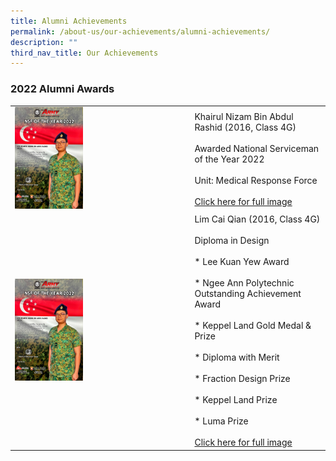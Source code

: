 ```yaml
---
title: Alumni Achievements
permalink: /about-us/our-achievements/alumni-achievements/
description: ""
third_nav_title: Our Achievements
---
```

### 2022 Alumni Awards

|  |  | 
| -------- | -------- | 
|  <img src="/images/nsf-of-the-year-2022.jpg" style="width:40%">  |  Khairul Nizam Bin Abdul Rashid (2016, Class 4G) <br><br> Awarded National Serviceman of the Year 2022 <br><br>Unit: Medical Response Force <br><br> [Click here for full image](/files/nsf%20of%20the%20year%202022.pdf) |
|  <img src="/images/nsf-of-the-year-2022.jpg" style="width:40%">  |  Lim Cai Qian (2016, Class 4G) <br><br> Diploma in Design <br><br> * Lee Kuan Yew Award<br><br>* Ngee Ann Polytechnic Outstanding Achievement Award<br><br>* Keppel Land Gold Medal &amp; Prize<br><br>* Diploma with Merit<br><br>* Fraction Design Prize<br><br>* Keppel Land Prize<br><br>* Luma Prize	<br><br> [Click here for full image](/files/nsf%20of%20the%20year%202022.pdf) |